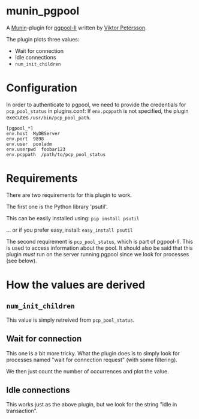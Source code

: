 munin_pgpool
============

A [Munin](http://munin-monitoring.org/)-plugin for [pgpool-II](http://www.pgpool.net/mediawiki/index.php/Main_Page) written by [Viktor Petersson](http://viktorpetersson.com).

The plugin plots three values:

* Wait for connection
* Idle connections
* `num_init_children`

# Configuration

In order to authenticate to pgpool, we need to provide the credentials for `pcp_pool_status` in plugins.conf:
If `env.pcppath` is not specified, the plugin executes `/usr/bin/pcp_pool_path`.

    [pgpool_*]
    env.host  MyDBServer
    env.port  9898
    env.user  pooladm
    env.userpwd  foobar123
    env.pcppath  /path/to/pcp_pool_status


# Requirements

There are two requirements for this plugin to work. 

The first one is the Python library 'psutil'. 

This can be easily installed using: `pip install psutil`

... or if you prefer easy_install: `easy_install psutil`

The second requirement is `pcp_pool_status`, which is part of pgpool-II. This is used to access information about the pool. 
It should also be said that this plugin *must* run on the server running pgpool since we look for processes (see below). 

# How the values are derived

## `num_init_children`

This value is simply retreived from `pcp_pool_status`.

## Wait for connection

This one is a bit more tricky. What the plugin does is to simply look for processes named "wait for connection request" (with some filtering).

We then just count the number of occurrences and plot the value.

## Idle connections

This works just as the above plugin, but we look for the string "idle in transaction".


